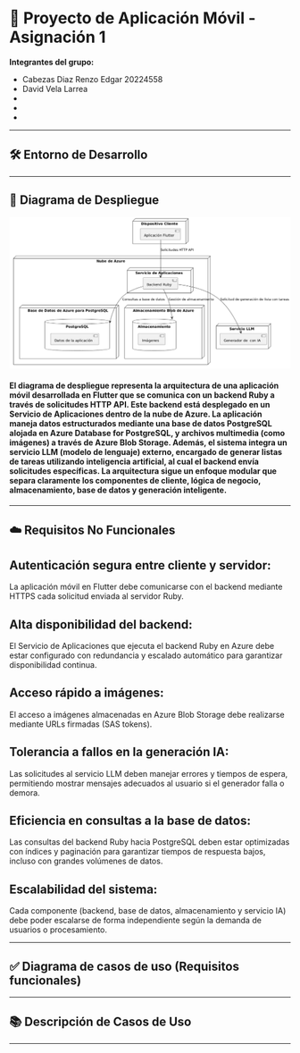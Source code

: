 
# 📱 Proyecto de Aplicación Móvil - Asignación 1

  
**Integrantes del grupo:**  
- Cabezas Diaz Renzo Edgar 20224558
- David Vela Larrea 
-   
-
-
---

## 🛠️ Entorno de Desarrollo



---
## 🚀 Diagrama de Despliegue

![Diagrama de Despliegue](diagramadespliegue3.png)

#### El diagrama de despliegue representa la arquitectura de una aplicación móvil desarrollada en Flutter que se comunica con un backend Ruby a través de solicitudes HTTP API. Este backend está desplegado en un Servicio de Aplicaciones dentro de la nube de Azure. La aplicación maneja datos estructurados mediante una base de datos PostgreSQL alojada en Azure Database for PostgreSQL, y archivos multimedia (como imágenes) a través de Azure Blob Storage. Además, el sistema integra un servicio LLM (modelo de lenguaje) externo, encargado de generar listas de tareas utilizando inteligencia artificial, al cual el backend envía solicitudes específicas. La arquitectura sigue un enfoque modular que separa claramente los componentes de cliente, lógica de negocio, almacenamiento, base de datos y generación inteligente.
---

## ☁️ Requisitos No Funcionales

## Autenticación segura entre cliente y servidor:
La aplicación móvil en Flutter debe comunicarse con el backend mediante HTTPS cada solicitud enviada al servidor Ruby.

## Alta disponibilidad del backend:
El Servicio de Aplicaciones que ejecuta el backend Ruby en Azure debe estar configurado con redundancia y escalado automático para garantizar disponibilidad continua.

## Acceso rápido a imágenes:
El acceso a imágenes almacenadas en Azure Blob Storage debe realizarse mediante URLs firmadas (SAS tokens).

## Tolerancia a fallos en la generación IA:
Las solicitudes al servicio LLM deben manejar errores y tiempos de espera, permitiendo mostrar mensajes adecuados al usuario si el generador falla o demora.

## Eficiencia en consultas a la base de datos:
Las consultas del backend Ruby hacia PostgreSQL deben estar optimizadas con índices y paginación para garantizar tiempos de respuesta bajos, incluso con grandes volúmenes de datos.

## Escalabilidad del sistema:
Cada componente (backend, base de datos, almacenamiento y servicio IA) debe poder escalarse de forma independiente según la demanda de usuarios o procesamiento.



---

## ✅ Diagrama de casos de uso (Requisitos funcionales) 



---

## 📚 Descripción de Casos de Uso



---
